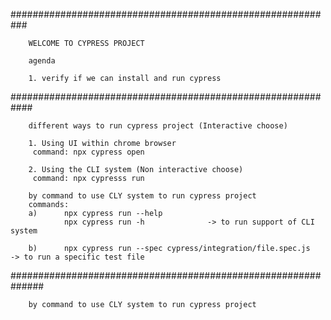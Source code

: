 ###########################################################

        WELCOME TO CYPRESS PROJECT

        agenda

        1. verify if we can install and run cypress 


############################################################

        different ways to run cypress project (Interactive choose)

        1. Using UI within chrome browser
         command: npx cypress open

        2. Using the CLI system (Non interactive choose)
         command: npx cypresss run

        by command to use CLY system to run cypress project
        commands:
        a)      npx cypress run --help 
                npx cypress run -h              -> to run support of CLI system

        b)      npx cypress run --spec cypress/integration/file.spec.js   -> to run a specific test file
##############################################################

        by command to use CLY system to run cypress project